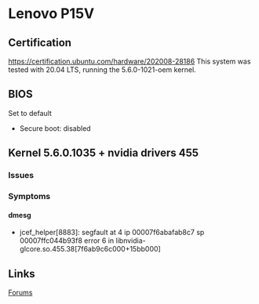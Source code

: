 # Lenovo P15V

## Certification

https://certification.ubuntu.com/hardware/202008-28186
 This system was tested with 20.04 LTS, running the 5.6.0-1021-oem kernel.

## BIOS

Set to default
- Secure boot: disabled

## Kernel 5.6.0.1035 + nvidia drivers 455

### Issues

### Symptoms

#### dmesg

- jcef_helper[8883]: segfault at 4 ip 00007f6abafab8c7 sp 00007ffc044b93f8 error 6 in libnvidia-glcore.so.455.38[7f6ab9c6c000+15bb000]


## Links

[Forums](https://forums.lenovo.com/t5/ThinkPad-P-and-W-Series-Mobile-Workstations/bd-p/tp07_en)


